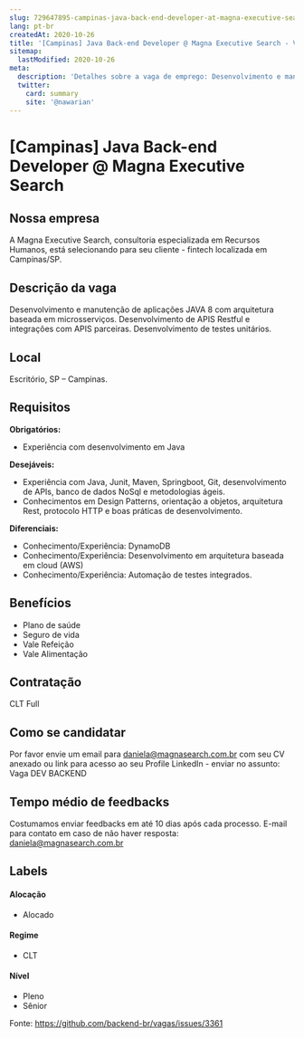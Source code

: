 ```yaml
---
slug: 729647895-campinas-java-back-end-developer-at-magna-executive-search
lang: pt-br
createdAt: 2020-10-26
title: '[Campinas] Java Back-end Developer @ Magna Executive Search - Vaga de Emprego'
sitemap:
  lastModified: 2020-10-26
meta:
  description: 'Detalhes sobre a vaga de emprego: Desenvolvimento e manutenção de aplicações JAVA 8 com arquitetura baseada em microsserviços. Desenvolvimento de APIS Restful e integrações com APIS parceiras. Desenvolvimento de testes unitários.'
  twitter:
    card: summary
    site: '@nawarian'
---
```


# [Campinas] Java Back-end Developer @ Magna Executive Search


## Nossa empresa

A Magna Executive Search,  consultoria especializada em Recursos Humanos, está selecionando para seu cliente - fintech localizada em Campinas/SP.

## Descrição da vaga

Desenvolvimento e manutenção de aplicações JAVA 8 com arquitetura baseada em microsserviços.
Desenvolvimento de APIS Restful e integrações com APIS parceiras.
Desenvolvimento de testes unitários.

## Local

Escritório, SP  – Campinas.

## Requisitos

**Obrigatórios:**

- Experiência com desenvolvimento em Java

**Desejáveis:**

- Experiência com Java, Junit, Maven, Springboot, Git, desenvolvimento de APIs, banco de dados NoSql e metodologias ágeis.
- Conhecimentos em Design Patterns, orientação a objetos, arquitetura Rest, protocolo HTTP e boas práticas de desenvolvimento.

**Diferenciais:**

- Conhecimento/Experiência: DynamoDB
- Conhecimento/Experiência: Desenvolvimento em arquitetura baseada em cloud (AWS)
- Conhecimento/Experiência: Automação de testes integrados.

## Benefícios

- Plano de saúde
- Seguro de vida
- Vale Refeição
- Vale Alimentação

## Contratação

CLT Full

## Como se candidatar

Por favor envie um email para daniela@magnasearch.com.br  com seu CV anexado ou link para acesso ao seu Profile LinkedIn - enviar no assunto: Vaga DEV BACKEND

## Tempo médio de feedbacks

Costumamos enviar feedbacks em até 10 dias após cada processo.
E-mail para contato em caso de não haver resposta: daniela@magnasearch.com.br

## Labels

#### Alocação
- Alocado

#### Regime
- CLT

#### Nível
- Pleno
- Sênior



Fonte: https://github.com/backend-br/vagas/issues/3361